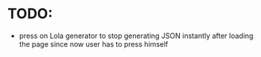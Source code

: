 # TODO:
- press on Lola generator to stop generating JSON instantly after loading the page since now user has to press himself
